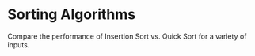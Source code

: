 # Sorting Algorithms 
Compare the performance of Insertion Sort vs. Quick Sort for a variety of inputs.

